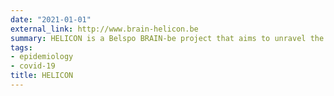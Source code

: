 ```yaml
---
date: "2021-01-01"
external_link: http://www.brain-helicon.be
summary: HELICON is a Belspo BRAIN-be project that aims to unravel the social inequalities and the long-term and indirect health effects of the COVID-19 crisis in Belgium.
tags:
- epidemiology
- covid-19
title: HELICON
---
```

